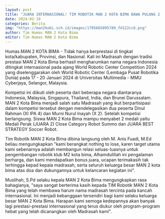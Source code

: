 ```yaml
---
layout: post
title: "JUARA INTERNASIONAL! TIM ROBOTIK MAN 2 KOTA BIMA BAWA PULANG 2 PENGHARGAAN"
date: 2024-01-18
categories: Berita
img: "https://man2kobi.sch.id/images/1705665095789_fd122ccb.png"
author: Tim Humas MAN 2 Kota Bima
editor: Tim Humas MAN 2 Kota Bima
---
```



Humas.MAN 2 KOTA BIMA - Tidak hanya berprestasi di tingkat kota/kabupaten, Provinsi, dan Nasional. Kali ini Madrasah dengan tradisi prestasi MAN 2 Kota Bima berhasil mengharumkan nama negara Indonesia ditingkat internasional pada ajang World Robotic Center Competition 2024 yang diselenggarakan oleh World Robotic Center (Lembaga Pusat Robotika Dunia) pada 17 - 20 Januari 2024 di Universitas Multimedia - MMU Cyberjaya, Selangor, Malaysia.

Kompetisi ini diikuti oleh peserta dari beberapa negara diantaranya Indonesia, Malaysia, Singapura, Thailand, India, dan Brunei Darussalam. MAN 2 Kota Bima menjadi salah satu Madrasah yang ikut berpartisipasi dalam kompetisi tersebut dengan mendelegasikan dua peserta Dinul Rahman (XI IPA 4) dan Murni Nurul Inayah (X 2). Setelah kompetisi berlangsung. Siswa MAN 2 Kota Bima mampu menyabet 2 medali yaitu Medali Perak (JUARA 2) Close Category Robot Summo dan JUARA BEST STRATEGY Soccer Robot. 

Tim Robotik MAN 2 Kota Bima dibina langsung oleh M. Anis Fuadi, M.Ed beliau mengungkapkan "kami berangkat nothing to lose, karen target utama kami sebenarnya adalah membangun relasi seluas-luasnya untuk pengembangan robotik klub M2 kota bima, Alhamdulillah ini pengalaman berharga, dan kami mendapatkan bonus juara, ucapan terimakasih tak terhingga kepad kepala madrasah, serta seluruh keluarga besar MAN 2 kota bima atas doa dan dukungannya untuk kelancaran kegiatan ini".

Muslihah, S.Pd selaku kepala MAN 2 Kota Bima mengungkapkan rasa bahagianya, "saya sangat berterima kasih kepada TIM Robotik MAN 2 Kota Bima yang telah membawa harum nama madrasah tercinta pada kancah internasional. Ini menjadi kebanggaan tersendiri bagi kami selaku keluarga besar MAN 2 Kota Bima. Harapan kami semoga kedepannya akan banyak lagi prestasi-prestasi internasional yang terus diukur oleh program-program hebat yang telah dicanangkan oleh Madrasah kami".
